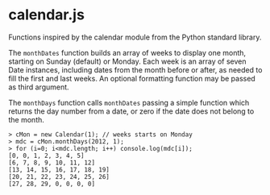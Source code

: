 calendar.js
============

Functions inspired by the calendar module from the Python standard library.

The `monthDates` function builds an array of weeks to display one month,
starting on Sunday (default) or Monday. Each week is an array of seven Date
instances, including dates from the month before or after, as needed to fill
the first and last weeks. An optional formatting function may be passed as
third argument.

The `monthDays` function calls `monthDates` passing a simple function which
returns the day number from a date, or zero if the date does not belong to the
month.

    > cMon = new Calendar(1); // weeks starts on Monday
    > mdc = cMon.monthDays(2012, 1);
    > for (i=0; i<mdc.length; i++) console.log(mdc[i]);
    [0, 0, 1, 2, 3, 4, 5]
    [6, 7, 8, 9, 10, 11, 12]
    [13, 14, 15, 16, 17, 18, 19]
    [20, 21, 22, 23, 24, 25, 26]
    [27, 28, 29, 0, 0, 0, 0]

